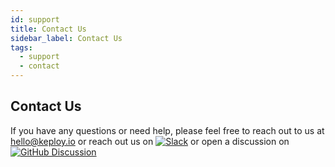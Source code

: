```yaml
---
id: support
title: Contact Us
sidebar_label: Contact Us
tags:
  - support
  - contact
---
```


## Contact Us

If you have any questions or need help, please feel free to reach out to us at [hello@keploy.io](mailto:hello@keploy.io) or reach out us on
[![Slack](https://img.shields.io/badge/Slack-4A154B?style=for-the-badge&logo=slack&logoColor=white)](https://join.slack.com/t/keploy/shared_invite/zt-357qqm9b5-PbZRVu3Yt2rJIa6ofrwWNg) or open a discussion on
[![GitHub Discussion](https://img.shields.io/badge/GitHub-%23FFFF.svg?style=for-the-badge&logo=GitHub&logoColor=black)](https://github.com/orgs/keploy/discussions)
